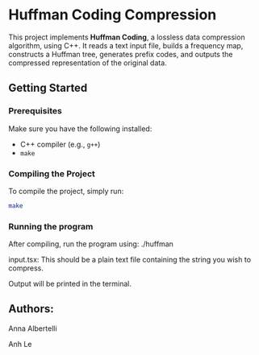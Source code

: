 # Huffman Coding Compression

This project implements **Huffman Coding**, a lossless data compression algorithm, using C++. It reads a text input file, builds a frequency map, constructs a Huffman tree, generates prefix codes, and outputs the compressed representation of the original data.

## Getting Started

### Prerequisites

Make sure you have the following installed:

- C++ compiler (e.g., `g++`)
- `make`

### Compiling the Project

To compile the project, simply run:

```bash
make
```

### Running the program

After compiling, run the program using:
./huffman

input.tsx: This should be a plain text file containing the string you wish to compress.

Output will be printed in the terminal.

## Authors: 
Anna Albertelli

Anh Le

